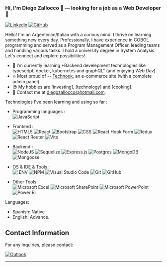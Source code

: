### Hi, I'm Diego Zallocco 👋 — looking for a job as a Web Developer 🔭

[![Linkedin](https://img.shields.io/badge/linkedin-%230077B5.svg?style=for-the-badge&logo=linkedin&logoColor=white&link=https://www.linkedin.com/in/diego-zallocco-0638b2249/)](https://www.linkedin.com/in/diego-zallocco-0638b2249/) 
[![GitHub](https://img.shields.io/badge/github-%23121011.svg?style=for-the-badge&logo=github&logoColor=white&link=https://github.com/DiegoZallo)](https://github.com/DiegoZallo)


Hello! I'm an Argentinian/Italian with a curious mind. I thrive on learning something new every day. Professionally, I have experience in COBOL programming and served as a Program Management Officer, leading teams and handling various tasks. I hold a university degree in System Analysis. Let's connect and explore possibilities!

- 🌱 I’m currently learning *Backend develepment technologies like typescript, docker, kubernetes and graphQL" (and enjoying _Web Dev_).
- 🔥 Most proud of -- [Technook](https://technookstore.up.railway.app/), an e-commerce site (with a complete admin panel).
- 😍 My hobbies are [investing], [technology] and [cooking].
- 📧 Contact me at [diegozallocco@hotmail.com](mailto:diegozallocco@hotmail.com).

Technologies I've been learning and using so far :

- Programming languages : <br />
  ![JavaScript](https://img.shields.io/badge/javascript-%23323330.svg?style=for-the-badge&logo=javascript&logoColor=%23F7DF1E)
    
- Frontend : <br />
![HTML5](https://img.shields.io/badge/html5-%23E34F26.svg?style=for-the-badge&logo=html5&logoColor=white)
![React](https://img.shields.io/badge/react-%2320232a.svg?style=for-the-badge&logo=react&logoColor=%2361DAFB)
![Bootstrap](https://img.shields.io/badge/bootstrap-%238511FA.svg?style=for-the-badge&logo=bootstrap&logoColor=white)
    ![CSS](https://img.shields.io/badge/CSS3-1572B6?style=for-the-badge&logo=css3&logoColor=white)
![React Hook Form](https://img.shields.io/badge/React%20Hook%20Form-%23EC5990.svg?style=for-the-badge&logo=reacthookform&logoColor=white)
![Redux](https://img.shields.io/badge/redux-%23593d88.svg?style=for-the-badge&logo=redux&logoColor=white)
![React Router](https://img.shields.io/badge/React_Router-CA4245?style=for-the-badge&logo=react-router&logoColor=white)
![Vite](https://img.shields.io/badge/vite-%23646CFF.svg?style=for-the-badge&logo=vite&logoColor=white)

- Backend : <br />
![NodeJS](https://img.shields.io/badge/node.js-6DA55F?style=for-the-badge&logo=node.js&logoColor=white)
![Sequelize](https://img.shields.io/badge/Sequelize-52B0E7?style=for-the-badge&logo=Sequelize&logoColor=white)
![Express.js](https://img.shields.io/badge/express.js-%23404d59.svg?style=for-the-badge&logo=express&logoColor=%2361DAFB)
![Postgres](https://img.shields.io/badge/postgres-%23316192.svg?style=for-the-badge&logo=postgresql&logoColor=white)
![MongoDB](https://img.shields.io/badge/MongoDB-4EA94B?style=for-the-badge&logo=mongodb&logoColor=white)
![Mongoose](https://img.shields.io/badge/Mongoose-F04D35.svg?style=for-the-badge&logo=Mongoose&logoColor=white)

   
- OS & IDE & Tools : <br />
 ![.ENV](https://img.shields.io/badge/.ENV-ECD53F.svg?style=for-the-badge&logo=dotenv&logoColor=black)
 ![NPM](https://img.shields.io/badge/NPM-%23CB3837.svg?style=for-the-badge&logo=npm&logoColor=white)
 ![Visual Studio Code](https://img.shields.io/badge/Visual%20Studio%20Code-0078d7.svg?style=for-the-badge&logo=visual-studio-code&logoColor=white)
 ![Git](https://img.shields.io/badge/git-%23F05033.svg?style=for-the-badge&logo=git&logoColor=white)
 ![GitHub](https://img.shields.io/badge/github-%23121011.svg?style=for-the-badge&logo=github&logoColor=white)
 - Other Tools: <br />
 ![Microsoft Excel](https://img.shields.io/badge/Microsoft_Excel-217346?style=for-the-badge&logo=microsoft-excel&logoColor=white)
 ![Microsoft SharePoint ](https://img.shields.io/badge/Microsoft_SharePoint-0078D4?style=for-the-badge&logo=microsoft-sharepoint&logoColor=white)
 ![Microsoft PowerPoint](https://img.shields.io/badge/Microsoft_PowerPoint-B7472A?style=for-the-badge&logo=microsoft-powerpoint&logoColor=white)
 ![Power Bi](https://img.shields.io/badge/power_bi-F2C811?style=for-the-badge&logo=powerbi&logoColor=black)

Languages:
- Spanish: Native
- English: Advance. 



## Contact Information

For any inquiries, please contact:

<a href="mailto:diegozallocco@hotmail.com">![Outlook](https://img.shields.io/badge/Microsoft_Outlook-0078D4?style=for-the-badge&logo=microsoft-outlook&logoColor=white)</a>

-----
